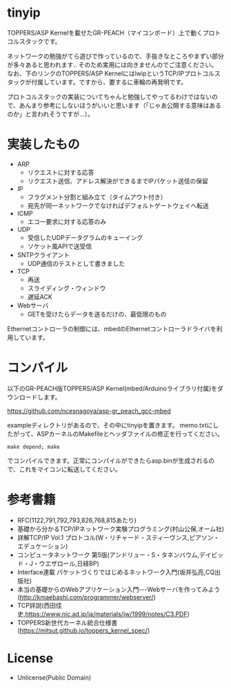 # tinyip
TOPPERS/ASP Kernelを載せたGR-PEACH（マイコンボード）上で動くプロトコルスタックです。

ネットワークの勉強がてら遊びで作っているので、手抜きなところやまずい部分が多々あると思われます..
そのため実用には向きませんのでご注意ください。
なお、下のリンクのTOPPERS/ASP KernelにはlwipというTCP/IPプロトコルスタックが付属しています。ですから、要するに車輪の再発明です。

プロトコルスタックの実装についてちゃんと勉強してやってるわけではないので、あんまり参考にしないほうがいいと思います（「じゃあ公開する意味はあるのか」と言われそうですが...）。

# 実装したもの
* ARP
  - リクエストに対する応答
  - リクエスト送信、アドレス解決ができるまでIPパケット送信の保留
* IP
  - フラグメント分割と組み立て（タイムアウト付き）
  - 宛先が同一ネットワークでなければデフォルトゲートウェイへ転送
* ICMP
  - エコー要求に対する応答のみ
* UDP
  - 受信したUDPデータグラムのキューイング
  - ソケット風APIで送受信
* SNTPクライアント
  - UDP通信のテストとして書きました
* TCP
  - 再送
  - スライディング・ウィンドウ
  - 遅延ACK
* Webサーバ
  - GETを受けたらデータを送るだけの、最低限のもの

Ethernetコントローラの制御には、mbedのEthernetコントローラドライバを利用しています。


# コンパイル
以下のGR-PEACH版TOPPERS/ASP Kernel(mbed/Arduinoライブラリ付属)をダウンロードします。

https://github.com/ncesnagoya/asp-gr_peach_gcc-mbed

exampleディレクトリがあるので、その中にtinyipを置きます。
memo.txtにしたがって、ASPカーネルのMakefileとヘッダファイルの修正を行ってください。

~~~
make depend; make
~~~
でコンパイルできます。正常にコンパイルができたらasp.binが生成されるので、これをマイコンに転送してください。

# 参考書籍
* RFC(1122,791,792,793,826,768,815あたり)
* 基礎から分かるTCP/IPネットワーク実験プログラミング(村山公保,オーム社)
* 詳解TCP/IP Vol.1 プロトコル(W・リチャード・スティーヴンス,ピアソン・エデュケーション)
* コンピュータネットワーク 第5版(アンドリュー・S・タネンバウム,デイビッド・J・ウエザロール,日経BP)
* Interface連載 パケットづくりではじめるネットワーク入門(坂井弘亮,CQ出版社)
* 本当の基礎からのWebアプリケーション入門---Webサーバを作ってみよう(http://kmaebashi.com/programmer/webserver/)
* TCP詳説(西田佳史,https://www.nic.ad.jp/ja/materials/iw/1999/notes/C3.PDF)
* TOPPERS新世代カーネル統合仕様書(https://mitsut.github.io/toppers_kernel_spec/)

# License
* Unlicense(Public Domain)
